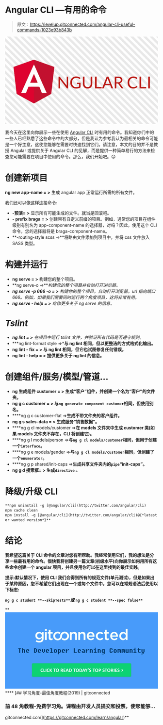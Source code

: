 # Angular CLI —有用的命令

> 原文：<https://levelup.gitconnected.com/angular-cli-useful-commands-1023e93b843b>

![](img/44e4e3e78674319d2c27dfd5e5b2c8f9.png)

我今天在这里向你展示一些在使用 [Angular CLI](https://cli.angular.io/) 时有用的命令。我知道你们中的一些人已经熟悉了这些命令中的大部分，但是我认为参考我认为最相关的命令可能是一个好主意，这使您能够在需要时快速找到它们。请注意，本文的目的并不是教授 Angular 或提供关于 Angular CLI 的见解，而是提供一种简单易行的方法来检查您可能需要在项目中使用的命令。那么，我们开始吧。😊

# **创建新项目**

**ng new app-name = >** 生成 angular app 正常运行所需的所有文件。

我们还可以像这样连接命令:

*   **-预演= >** 显示所有可能生成的文件。就当是回滚吧。
*   **- prefix braga = >** 创建带有自定义前缀的项目。例如，通常您的项目在组件级别有别名为 app-component-name 的选择器，对吗？因此，使用这个 CLI 命令，您的选择器将是 braga-component-name。
*   **-routing-style scss =>**将路由文件添加到项目中，并将 css 文件放入 SASS 类型。

# 构建并运行

*   **ng serve = >** 构建您的整个项目。
*   **ng serve-o =>***构建您的整个项目并自动打开浏览器。*
*   ***ng serve -p 666 -o = >** 构建你的整个项目，自动打开浏览器，url 指向端口 666。例如，如果我们需要同时运行两个角度项目，这将非常有用。*
*   ***ng serve - help = >** 给你更多关于 ng serve 的信息。*

# *Tslint*

*   ***ng lint = >** 在项目中运行 tslint 文件，并验证所有代码是否遵守规则。*
*   ***ng lint-format style =>***与 ng lint 相同，但以更整洁的方式格式化输出。**
*   ****ng lint - fix = >** 与 ng lint 相同，但它也试图修复任何错误。**
*   ****ng lint - help = >** 提供更多关于 ng lint 的信息。**

# **创建组件/服务/模型/管道…**

*   ****ng 生成组件 customer = >** 生成“客户”组件，并创建一个名为“客户”的文件夹。**
*   ****ng g c customer = >** 与`ng generate component customer`相同，但使用别名。**
*   ****ng g c customer-flat =>**生成不带文件夹的客户组件。**
*   ****ng g s sales-data = >** 生成服务“销售数据”。**
*   ****ng g cl models/customer =>**在 models 文件夹中生成 customer 类(如果 models 文件夹不存在，CLI 将创建它)。**
*   ****ng g I models/person =>**与`ng g cl models/customer`相同，但用于创建一个`interface`。**
*   ****ng g e models/gender =>**与`ng g cl models/customer`相同，但创建了一个`enumerator`。**
*   ****ng g p shared/init-caps =>**生成共享文件夹内的`pipe`“init-caps”。**
*   ****ng g d 搜索框= >** 生成`directive` *。***

# **降级/升级 CLI**

```
**npm uninstall -g [@angular/cli](http://twitter.com/angular/cli)
npm cache clean
npm install -g [@angular/cli](http://twitter.com/angular/cli)@{*latest or wanted version*}**
```

# **结论**

**我希望这篇关于 CLI 命令的文章对您有所帮助。我经常使用它们，我的想法是分享一些最有用的命令。很快我将创建另一篇文章(初级水平)向你展示如何用所有这些命令创建一个 angular 项目，并且使用你可以在这里找到的最佳实践。**

**提示:默认情况下，使用 CLI 我们会得到所有的规范文件(单元测试)，但是如果出于某种原因，您不希望它们出现在一个或每个文件中，您可以在常规语法后使用以下标志:**

**`ng g c student **--skipTests**`*或* `ng g c student **--spec false**`**

**[![](img/9914c5dd23ac08b70eea6f4f9ba6fed2.png)](https://levelup.gitconnected.com)****[](https://gitconnected.com/learn/angular) [## 学习角度-最佳角度教程(2019) | gitconnected

### 前 48 角教程-免费学习角。课程由开发人员提交和投票，使您能够…

gitconnected.com](https://gitconnected.com/learn/angular)**